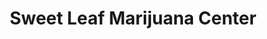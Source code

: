 ---
title: "Sweet Leaf Marijuana Center"
url: /denver/sweet-leaf-marijuana-center/
shop: cannabis
---